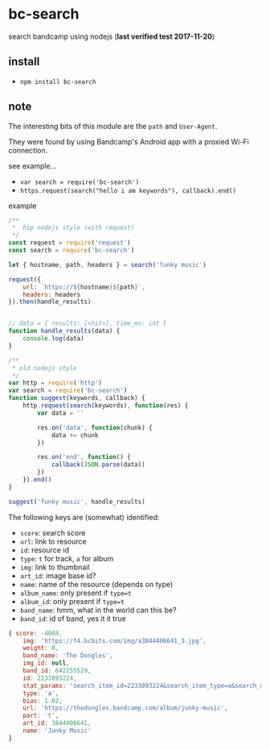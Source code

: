 bc-search
=========
search bandcamp using nodejs (**last verified test 2017-11-20**)

## install
 - `npm install bc-search`

## note
The interesting bits of this module are the `path` and `User-Agent`.

They were found by using Bandcamp's Android app with a proxied Wi-Fi connection.

see example...
 - `var search = require('bc-search')`
 - `https.request(search("hello i am keywords"), callback).end()`

example
``` js
/**
 *  hip nodejs style (with request)
 */
const request = require('request')
const search = require('bc-search')

let { hostname, path, headers } = search('funky music')

request({
    url: `https://${hostname}${path}`,
    headers: headers
}).then(handle_results)


// data = { results: [<hit>], time_ms: int }
function handle_results(data) {
    console.log(data)
}

/**
 * old nodejs style
 */
var http = require('http')
var search = require('bc-search')
function suggest(keywords, callback) {
    http.request(search(keywords), function(res) {
        var data = ''

        res.on('data', function(chunk) {
            data += chunk
        })

        res.on('end', function() {
            callback(JSON.parse(data))
        })
    }).end()
}

suggest('funky music', handle_results)
```

**<hit>**
The following keys are (somewhat) identified:
 * `score`: search score
 * `url`: link to resource
 * `id`: resource id
 * `type`: `t` for track, `a` for album
 * `img`: link to thumbnail
 * `art_id`: image base id?
 * `name`: name of the resource (depends on type)
 * `album_name`: only present if `type=t`
 * `album_id`: only present if `type=t`
 * `band_name`: hmm, what in the world can this be?
 * `band_id`: id of band, yes it it true

```js
{ score: -4004,
    img: 'https://f4.bcbits.com/img/a3844406641_3.jpg',
    weight: 0,
    band_name: 'The Dongles',
    img_id: null,
    band_id: 642255529,
    id: 2233893224,
    stat_params: 'search_item_id=2233893224&search_item_type=a&search_match_part=%3F&search_page_id=280863357&search_page_no=0&search_rank=100&search_sig=fe01036350c746db0f725b5a06d2f38d',
    type: 'a',
    bias: 1.02,
    url: 'https://thedongles.bandcamp.com/album/junky-music',
    part: 't',
    art_id: 3844406641,
    name: 'Junky Music'
}
```

